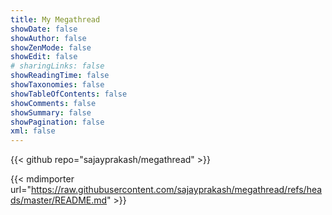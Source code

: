 ```yaml
---
title: My Megathread
showDate: false
showAuthor: false
showZenMode: false
showEdit: false
# sharingLinks: false
showReadingTime: false
showTaxonomies: false
showTableOfContents: false
showComments: false
showSummary: false
showPagination: false
xml: false
---
```


{{< github repo="sajayprakash/megathread" >}}

{{< mdimporter url="https://raw.githubusercontent.com/sajayprakash/megathread/refs/heads/master/README.md" >}}
